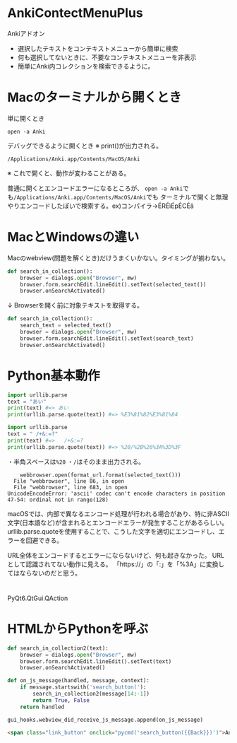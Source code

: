 # AnkiContectMenuPlus

Ankiアドオン

- 選択したテキストをコンテキストメニューから簡単に検索
- 何も選択してないときに、不要なコンテキストメニューを非表示
- 簡単にAnki内コレクションを検索できるように。

# Macのターミナルから開くとき

単に開くとき
```console
open -a Anki
```

デバッグできるように開くとき ※ print()が出力される。
```console
/Applications/Anki.app/Contents/MacOS/Anki
```
※ これで開くと、動作が変わることがある。

普通に開くとエンコードエラーになるところが、
`open -a Anki`でも`/Applications/Anki.app/Contents/MacOS/Anki`でも
ターミナルで開くと無理やりエンコードしたぽいで検索する。ex)コンパイラ->ÉRÉìÉpÉCÉâ


# MacとWindowsの違い

Macのwebview(問題を解くとき)だけうまくいかない。タイミングが揃わない。
```py
def search_in_collection():
    browser = dialogs.open("Browser", mw)
    browser.form.searchEdit.lineEdit().setText(selected_text())
    browser.onSearchActivated()
```
↓
Browserを開く前に対象テキストを取得する。
```py
def search_in_collection():
    search_text = selected_text()
    browser = dialogs.open("Browser", mw)
    browser.form.searchEdit.lineEdit().setText(search_text)
    browser.onSearchActivated()
```

# Python基本動作

```py
import urllib.parse
text = "あい"
print(text) #=> あい
print(urllib.parse.quote(text)) #=> %E3%81%82%E3%81%84
```

```py
import urllib.parse
text = " /+&:=?"
print(text) #=>   /+&:=?
print(urllib.parse.quote(text)) #=> %20/%2B%26%3A%3D%3F
```
・半角スペースは`%20`
・`/`はそのまま出力される。



```
    webbrowser.open(format_url.format(selected_text()))
  File "webbrowser", line 86, in open
  File "webbrowser", line 683, in open
UnicodeEncodeError: 'ascii' codec can't encode characters in position 47-54: ordinal not in range(128)
```
macOSでは、内部で異なるエンコード処理が行われる場合があり、特に非ASCII文字(日本語など)が含まれるとエンコードエラーが発生することがあるらしい。urllib.parse.quoteを使用することで、こうした文字を適切にエンコードし、エラーを回避できる。

URL全体をエンコードするとエラーにならないけど、何も起きなかった。
URLとして認識されてない動作に見える。
「https://」の「:」を「%3A」に変換してはならないのだと思う。

#

PyQt6.QtGui.QAction

# HTMLからPythonを呼ぶ

```py
def search_in_collection2(text):
    browser = dialogs.open("Browser", mw)
    browser.form.searchEdit.lineEdit().setText(text)
    browser.onSearchActivated()

def on_js_message(handled, message, context):
    if message.startswith('search_button('):
        search_in_collection2(message[14:-1])
        return True, False
    return handled

gui_hooks.webview_did_receive_js_message.append(on_js_message)
```

```html
<span class="link_button" onclick="pycmd('search_button({{Back}})')">Anki</span>
```